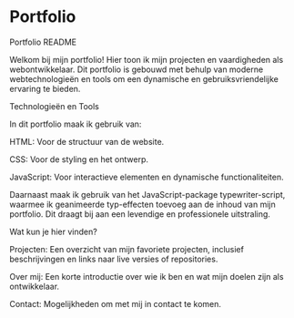 # Portfolio

Portfolio README

Welkom bij mijn portfolio! Hier toon ik mijn projecten en vaardigheden als webontwikkelaar. Dit portfolio is gebouwd met behulp van moderne webtechnologieën en tools om een dynamische en gebruiksvriendelijke ervaring te bieden.

Technologieën en Tools

In dit portfolio maak ik gebruik van:

HTML: Voor de structuur van de website.

CSS: Voor de styling en het ontwerp.

JavaScript: Voor interactieve elementen en dynamische functionaliteiten.

Daarnaast maak ik gebruik van het JavaScript-package typewriter-script, waarmee ik geanimeerde typ-effecten toevoeg aan de inhoud van mijn portfolio. Dit draagt bij aan een levendige en professionele uitstraling.

Wat kun je hier vinden?

Projecten: Een overzicht van mijn favoriete projecten, inclusief beschrijvingen en links naar live versies of repositories.

Over mij: Een korte introductie over wie ik ben en wat mijn doelen zijn als ontwikkelaar.

Contact: Mogelijkheden om met mij in contact te komen.
